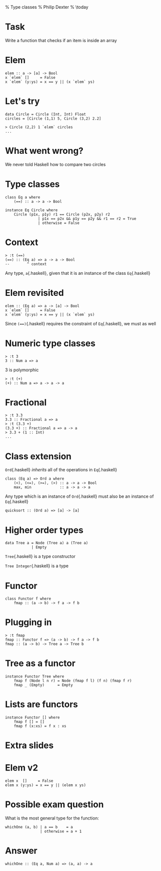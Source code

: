 % Type classes
% Philip Dexter
% \today

# Task

Write a function that checks if an item is inside an array

# Elem

	elem :: a -> [a] -> Bool
	x `elem` []     = False
	x `elem` (y:ys) = x == y || (x `elem` ys)

# Let's try

	data Circle = Circle (Int, Int) Float
	circles = [Circle (1,1) 5, Circle (3,2) 2.2]

	> Circle (2,2) 1 `elem` circles
	...

# What went wrong?

We never told Haskell how to compare two circles

# Type classes

	class Eq a where
	    (==) :: a -> a -> Bool

	instance Eq Circle where
	    Circle (p1x, p1y) r1 == Circle (p2x, p2y) r2
	               | p1x == p2x && p1y == p2y && r1 == r2 = True
	               | otherwise = False

# Context

	> :t (==)
	(==) :: (Eq a) => a -> a -> Bool
	--        ^ context

Any type, `a`{.haskell}, given that it is an instance of the class `Eq`{.haskell}

# Elem revisited

	elem :: (Eq a) => a -> [a] -> Bool
	x `elem` []     = False
	x `elem` (y:ys) = x == y || (x `elem` ys)

Since `(==)`{.haskell} requires the constraint of `Eq`{.haskell}, we must as well

# Numeric type classes

	> :t 3
	3 :: Num a => a

3 is polymorphic

	> :t (+)
	(+) :: Num a => a -> a -> a

# Fractional

	> :t 3.3
	3.3 :: Fractional a => a
	> :t (3.3 +)
	(3.3 +) :: Fractional a => a -> a
	> 3.3 + (1 :: Int)
	...

# Class extension

`Ord`{.haskell} _inherits_ all of the operations in `Eq`{.haskell}

	class (Eq a) => Ord a where
	    (<), (<=), (>=), (>) :: a -> a -> Bool
	    max, min             :: a -> a -> a

Any type which is an instance of `Ord`{.haskell} must also be an instance of `Eq`{.haskell}

	quicksort :: (Ord a) => [a] -> [a]

# Higher order types

	data Tree a = Node (Tree a) a (Tree a)
	            | Empty

`Tree`{.haskell} is a type constructor

`Tree Integer`{.haskell} is a type

# Functor

	class Functor f where
	    fmap :: (a -> b) -> f a -> f b

# Plugging in

	> :t fmap
	fmap :: Functor f => (a -> b) -> f a -> f b
	fmap :: (a -> b) -> Tree a -> Tree b

# Tree as a functor

	instance Functor Tree where
	    fmap f (Node l n r) = Node (fmap f l) (f n) (fmap f r)
	    fmap _ (Empty)      = Empty

# Lists are functors

	instance Functor [] where
	    fmap f [] = []
	    fmap f (x:xs) = f x : xs

# Extra slides

# Elem v2

	elem x  []     = False
	elem x (y:ys) = x == y || (elem x ys)

# Possible exam question

What is the most general type for the function:

	whichOne (a, b) | a == b    = a
	                | otherwise = a + 1

# Answer

	whichOne :: (Eq a, Num a) => (a, a) -> a
